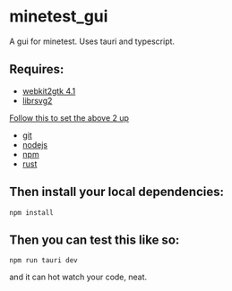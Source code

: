 # minetest_gui
 A gui for minetest. Uses tauri and typescript.

## Requires:


- [webkit2gtk 4.1](https://webkitgtk.org/)
- [librsvg2](https://en.wikipedia.org/wiki/Librsvg)
 
[Follow this to set the above 2 up](https://tauri.app/v1/guides/getting-started/prerequisites/#setting-up-linux)

- [git](https://git-scm.com/)
- [nodejs](https://nodejs.org/)
- [npm](https://www.npmjs.com/)
- [rust](https://www.rust-lang.org/)

## Then install your local dependencies:
```
npm install
```

## Then you can test this like so:
```
npm run tauri dev
```

and it can hot watch your code, neat.
